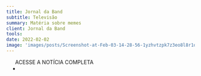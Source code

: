```yaml
---
title: Jornal da Band
subtitle: Televisão
summary: Matéria sobre memes
client: Jornal da Band
tools: 
date: 2022-02-02
image: 'images/posts/Screenshot-at-Feb-03-14-28-56-1yzhvtzpk7z3eo8l8r1o9kg8ujgsho6qnspzyk60aelg.png'
---
```




<div class="post__share"><ul class="share__list list-reset">ACESSE A NOTÍCIA COMPLETA<li class="share__item" style="margin-left: 10px"><a class="share__link share__facebook" style="background: #fa5657" href="https://www.youtube.com/watch?v=sUm_lJetYpo 
onclick=window.open(this.href, 'pop-up', 'left=20,top=20,width=500,height=500,toolbar=1,resizable=0'); return false;" title="Link" rel="nofollow"><i class="fa-solid fa-link"></i></a></li></ul></div>
<!-- <div class="gallery-box"><div class="gallery"><img src="/clipping/images/example-1.jpg" loading="lazy" alt="Project"><img src="/clipping/images/example-2.jpg" loading="lazy" alt="Project"></div><em>Gallery / <a href="https://www.freepik.com/" target="_blank">Freepic</a></em></div> -->
